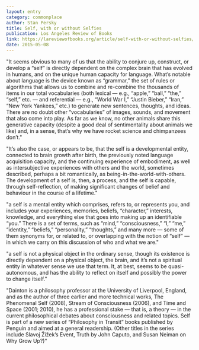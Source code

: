 ```yaml
---
layout: entry
category: commonplace
author: Stan Persky
title: Self, with or without Selfies
publication: Los Angeles Review of Books
link: https://lareviewofbooks.org/article/self-with-or-without-selfies/
date: 2015-05-08
---
```


"It seems obvious to many of us that the ability to conjure up, construct, or develop a “self” is directly dependent on the complex brain that has evolved in humans, and on the unique human capacity for language. What’s notable about language is the device known as “grammar,” the set of rules or algorithms that allows us to combine and re-combine the thousands of items in our total vocabularies (both lexical — e.g., “apple,” “ball,” “the,” “self,” etc. — and referential — e.g., “World War I,” “Justin Bieber,” “Iran,” “New York Yankees,” etc.) to generate new sentences, thoughts, and ideas. There are no doubt other “vocabularies” of images, sounds, and movement that also come into play. As far as we know, no other animals share this generative capacity (despite a good deal of sentimentality about animals we like) and, in a sense, that’s why we have rocket science and chimpanzees don’t."
 
"It’s also the case, or appears to be, that the self is a developmental entity, connected to brain growth after birth, the previously noted language acquisition capacity, and the continuing experience of embodiment, as well as intersubjective experiences with others and the world, sometimes described, perhaps a bit romantically, as being-in-the-world-with-others. The development of a self is, then, a process, and the self is capable, through self-reflection, of making significant changes of belief and behaviour in the course of a lifetime."

"a self is a mental entity which comprises, refers to, or represents you, and includes your experiences, memories, beliefs, “character,” interests, knowledge, and everything else that goes into making up an identifiable “you.” There is a set of terms, such as “mind,” “consciousness,” “I,” “me,” “identity,” “beliefs,” “personality,” “thoughts,” and many more — some of them synonyms for, or related to, or overlapping with the notion of “self” — in which we carry on this discussion of who and what we are."

"a self is not a physical object in the ordinary sense, though its existence is directly dependent on a physical object, the brain, and it’s not a spiritual entity in whatever sense we use that term. It, at best, seems to be quasi-autonomous, and has the ability to reflect on itself and possibly the power to change itself."

"Dainton is a philosophy professor at the University of Liverpool, England, and as the author of three earlier and more technical works, The Phenomenal Self (2008), Stream of Consciousness (2006), and Time and Space (2001; 2010), he has a professional stake — that is, a theory — in the current philosophical debates about consciousness and related topics. Self is part of a new series of “Philosophy in Transit” books published by Penguin and aimed at a general readership. (Other titles in the series include Slavoj Žižek’s Event, Truth by John Caputo, and Susan Neiman on Why Grow Up?)"